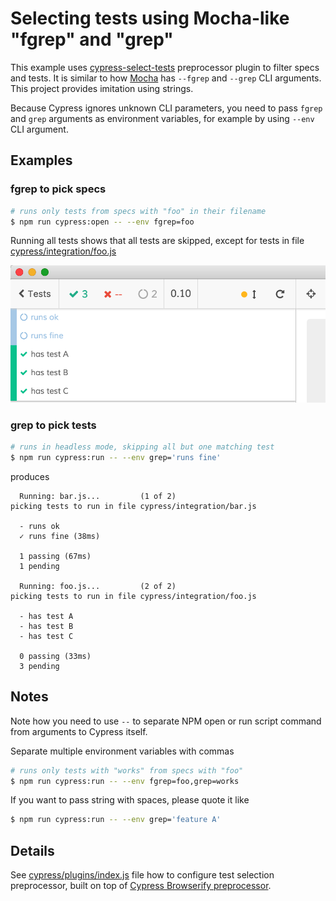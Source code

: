 # Selecting tests using Mocha-like "fgrep" and "grep"

This example uses [cypress-select-tests](https://github.com/bahmutov/cypress-select-tests) preprocessor plugin to filter specs and tests. It is similar to how [Mocha](https://mochajs.org/) has `--fgrep` and `--grep` CLI arguments. This project provides imitation using strings.

Because Cypress ignores unknown CLI parameters, you need to pass `fgrep` and `grep` arguments as environment variables, for example by using `--env` CLI argument.

## Examples

### fgrep to pick specs

```bash
# runs only tests from specs with "foo" in their filename
$ npm run cypress:open -- --env fgrep=foo
```

Running all tests shows that all tests are skipped, except for tests in file [cypress/integration/foo.js](cypress/integration/foo.js)

![fgrep foo](images/fgrep-foo.png)

### grep to pick tests

```bash
# runs in headless mode, skipping all but one matching test
$ npm run cypress:run -- --env grep='runs fine'
```

produces

```text
  Running: bar.js...         (1 of 2)
picking tests to run in file cypress/integration/bar.js

  - runs ok
  ✓ runs fine (38ms)

  1 passing (67ms)
  1 pending

  Running: foo.js...         (2 of 2)
picking tests to run in file cypress/integration/foo.js

  - has test A
  - has test B
  - has test C

  0 passing (33ms)
  3 pending
```

## Notes

Note how you need to use `--` to separate NPM open or run script command from arguments to Cypress itself.

Separate multiple environment variables with commas

```bash
# runs only tests with "works" from specs with "foo"
$ npm run cypress:run -- --env fgrep=foo,grep=works
```

If you want to pass string with spaces, please quote it like

```bash
$ npm run cypress:run -- --env grep='feature A'
```

## Details

See [cypress/plugins/index.js](cypress/plugins/index.js) file how to configure test selection preprocessor, built on top of [Cypress Browserify preprocessor](https://github.com/cypress-io/cypress-browserify-preprocessor).
